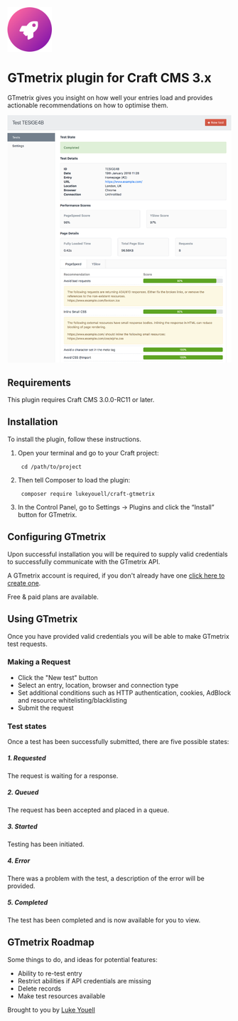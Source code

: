 <img src="src/icon.svg" alt="icon" width="100" height="100">

# GTmetrix plugin for Craft CMS 3.x

GTmetrix gives you insight on how well your entries load and provides actionable recommendations on how to optimise them.

![Screenshot](resources/img/screenshot.png)

## Requirements

This plugin requires Craft CMS 3.0.0-RC11 or later.

## Installation

To install the plugin, follow these instructions.

1. Open your terminal and go to your Craft project:

        cd /path/to/project

2. Then tell Composer to load the plugin:

        composer require lukeyouell/craft-gtmetrix

3. In the Control Panel, go to Settings → Plugins and click the “Install” button for GTmetrix.

## Configuring GTmetrix

Upon successful installation you will be required to supply valid credentials to successfully communicate with the GTmetrix API.

A GTmetrix account is required, if you don't already have one [click here to create one](https://gtmetrix.com/pro).

Free & paid plans are available.

## Using GTmetrix

Once you have provided valid credentials you will be able to make GTmetrix test requests.

### Making a Request

- Click the "New test" button
- Select an entry, location, browser and connection type
- Set additional conditions such as HTTP authentication, cookies, AdBlock and resource whitelisting/blacklisting
- Submit the request

### Test states

Once a test has been successfully submitted, there are five possible states:

##### 1. Requested

The request is waiting for a response.

##### 2. Queued

The request has been accepted and placed in a queue.

##### 3. Started

Testing has been initiated.

##### 4. Error

There was a problem with the test, a description of the error will be provided.

##### 5. Completed

The test has been completed and is now available for you to view.

## GTmetrix Roadmap

Some things to do, and ideas for potential features:

- Ability to re-test entry
- Restrict abilities if API credentials are missing
- Delete records
- Make test resources available

Brought to you by [Luke Youell](https://github.com/lukeyouell)
